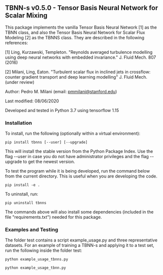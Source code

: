 ## TBNN-s v0.5.0 - Tensor Basis Neural Network for Scalar Mixing

This package implements the vanilla Tensor Basis Neural Network [1]
as the TBNN class, and also the Tensor Basis Neural Network for
Scalar Flux Modeling [2] as the TBNNS class. They are described in
the following references:

[1] Ling, Kurzawski, Templeton. "Reynolds averaged turbulence modelling using deep neural networks with embedded invariance." J. Fluid Mech. 807 (2016)

[2] Milani, Ling, Eaton. "Turbulent scalar flux in inclined jets in crossflow: counter gradient transport and deep learning modelling" J. Fluid Mech. (under review) 

Author: Pedro M. Milani (email: pmmilani@stanford.edu)

Last modified: 08/06/2020

Developed and tested in Python 3.7 using tensorflow 1.15

### Installation
To install, run the following (optionally within a virtual environment): 

    pip install tbnns [--user] [--upgrade]
    
This will install the stable version from the Python Package Index. Use
the flag --user in case you do not have administrator privileges and the
flag --upgrade to get the newest version.
    
To test the program while it is being developed, run the command below
from the current directory. This is useful when you are developing the
code.

    pip install -e .
    
To uninstall, run:
    
    pip uninstall tbnns
    
The commands above will also install
some dependencies (included in the file "requirements.txt")
needed for this package.

### Examples and Testing

The folder test contains a script example_usage.py and three representative
datasets. For an example of training a TBNN-s and applying it to a test
set, run the following inside the folder test:

    python example_usage_tbnns.py
    
    python example_usage_tbnn.py
